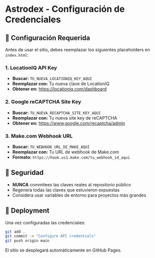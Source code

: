 # Astrodex - Configuración de Credenciales

## 🔧 Configuración Requerida

Antes de usar el sitio, debes reemplazar los siguientes placeholders en `index.html`:

### 1. LocationIQ API Key
- **Buscar:** `TU_NUEVA_LOCATIONIQ_KEY_AQUI`
- **Reemplazar con:** Tu nueva clave de LocationIQ
- **Obtener en:** https://locationiq.com/dashboard

### 2. Google reCAPTCHA Site Key
- **Buscar:** `TU_NUEVA_RECAPTCHA_SITE_KEY_AQUI`
- **Reemplazar con:** Tu nueva site key de reCAPTCHA
- **Obtener en:** https://www.google.com/recaptcha/admin

### 3. Make.com Webhook URL
- **Buscar:** `TU_WEBHOOK_URL_DE_MAKE_AQUI`
- **Reemplazar con:** Tu URL de webhook de Make.com
- **Formato:** `https://hook.us1.make.com/tu_webhook_id_aqui`

## 🚨 Seguridad

- **NUNCA** commitees las claves reales al repositorio público
- Regenera todas las claves que estuvieron expuestas
- Considera usar variables de entorno para proyectos más grandes

## 🚀 Deployment

Una vez configuradas las credenciales:

```bash
git add .
git commit -m "Configure API credentials"
git push origin main
```

El sitio se desplegará automáticamente en GitHub Pages.
